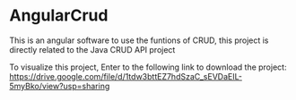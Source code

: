 # AngularCrud

This is an angular software to use the funtions of CRUD, this project is directly related to the Java CRUD API project 

To visualize this project, Enter to the following link to download the project: https://drive.google.com/file/d/1tdw3bttEZ7hdSzaC_sEVDaEIL-5myBko/view?usp=sharing
